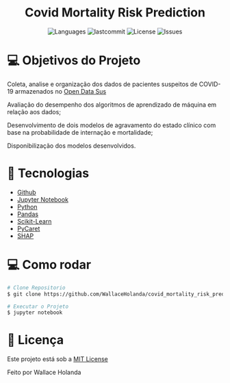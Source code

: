 <h1 align="center">Covid Mortality Risk Prediction</h1>
<p align="center">
  <img alt="Languages" src="https://img.shields.io/github/languages/count/WallaceHolanda/covid_mortality_risk_prediction?color=%235963C5" />
  <img alt="lastcommit" src="https://img.shields.io/github/last-commit/WallaceHolanda/covid_mortality_risk_prediction?color=%235761C3" />
  <img alt="License" src="https://img.shields.io/github/license/WallaceHolanda/covid_mortality_risk_prediction?color=%235E69D7" />
  <img alt="Issues" src="https://img.shields.io/github/issues/WallaceHolanda/covid_mortality_risk_prediction?color=%235965E0">
</p>


# :computer: Objetivos do Projeto

<p>
  Coleta, analise e organização dos dados de pacientes suspeitos de COVID-19 armazenados no <a href="https://opendatasus.saude.gov.br/dataset/notificacoes-de-sindrome-gripal-leve-2022">Open Data Sus</a>
  
  Avaliação do desempenho dos algoritmos de aprendizado de máquina em relação aos dados;
  
  Desenvolvimento de dois modelos de agravamento do estado clínico com base na probabilidade de internação e mortalidade;
  
  Disponibilização dos modelos desenvolvidos.
</p>


# :rocket: Tecnologias

- [Github](https://github.com)
- [Jupyter Notebook](https://jupyter.org/)
- [Python](https://www.python.org/)
- [Pandas](https://pandas.pydata.org/)
- [Scikit-Learn](https://scikit-learn.org/stable/)
- [PyCaret](https://pycaret.org/)
- [SHAP](https://github.com/slundberg/shap)


# :computer: Como rodar

```bash
# Clone Repositorio
$ git clone https://github.com/WallaceHolanda/covid_mortality_risk_prediction.git

# Executar o Projeto
$ jupyter notebook

```


# :page_facing_up: Licença

Este projeto está sob a [MIT License](./LICENSE)

Feito por Wallace Holanda
